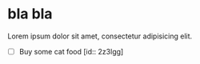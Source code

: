 # bla bla

Lorem ipsum dolor sit amet, consectetur adipisicing elit.

- [ ] Buy some cat food [id:: 2z3lgg]
